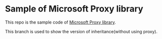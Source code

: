 # Sample of Microsoft Proxy library

This repo is the sample code of [Microsoft Proxy library](https://github.com/microsoft/proxy).

This branch is used to show the version of inheritance(without using proxy).
